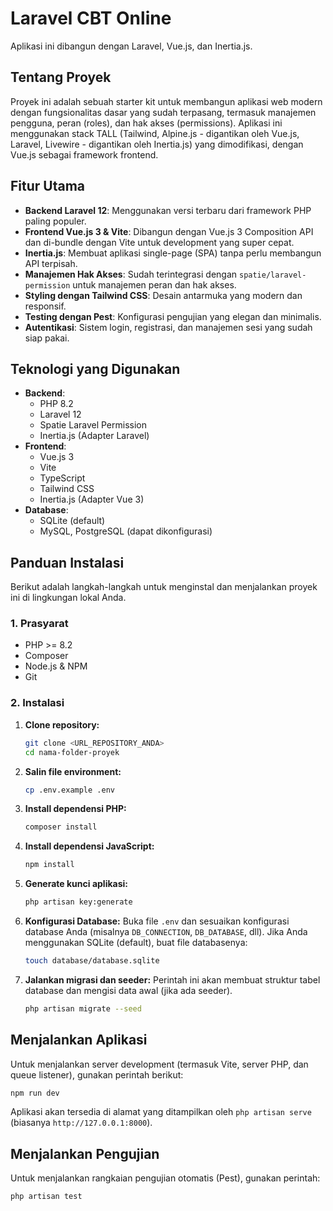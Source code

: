 # Laravel CBT Online

Aplikasi ini dibangun dengan Laravel, Vue.js, dan Inertia.js.

## Tentang Proyek

Proyek ini adalah sebuah starter kit untuk membangun aplikasi web modern dengan fungsionalitas dasar yang sudah terpasang, termasuk manajemen pengguna, peran (roles), dan hak akses (permissions). Aplikasi ini menggunakan stack TALL (Tailwind, Alpine.js - digantikan oleh Vue.js, Laravel, Livewire - digantikan oleh Inertia.js) yang dimodifikasi, dengan Vue.js sebagai framework frontend.

## Fitur Utama

-   **Backend Laravel 12**: Menggunakan versi terbaru dari framework PHP paling populer.
-   **Frontend Vue.js 3 & Vite**: Dibangun dengan Vue.js 3 Composition API dan di-bundle dengan Vite untuk development yang super cepat.
-   **Inertia.js**: Membuat aplikasi single-page (SPA) tanpa perlu membangun API terpisah.
-   **Manajemen Hak Akses**: Sudah terintegrasi dengan `spatie/laravel-permission` untuk manajemen peran dan hak akses.
-   **Styling dengan Tailwind CSS**: Desain antarmuka yang modern dan responsif.
-   **Testing dengan Pest**: Konfigurasi pengujian yang elegan dan minimalis.
-   **Autentikasi**: Sistem login, registrasi, dan manajemen sesi yang sudah siap pakai.

## Teknologi yang Digunakan

-   **Backend**:
    -   PHP 8.2
    -   Laravel 12
    -   Spatie Laravel Permission
    -   Inertia.js (Adapter Laravel)
-   **Frontend**:
    -   Vue.js 3
    -   Vite
    -   TypeScript
    -   Tailwind CSS
    -   Inertia.js (Adapter Vue 3)
-   **Database**:
    -   SQLite (default)
    -   MySQL, PostgreSQL (dapat dikonfigurasi)

## Panduan Instalasi

Berikut adalah langkah-langkah untuk menginstal dan menjalankan proyek ini di lingkungan lokal Anda.

### 1. Prasyarat

-   PHP >= 8.2
-   Composer
-   Node.js & NPM
-   Git

### 2. Instalasi

1.  **Clone repository:**
    ```bash
    git clone <URL_REPOSITORY_ANDA>
    cd nama-folder-proyek
    ```

2.  **Salin file environment:**
    ```bash
    cp .env.example .env
    ```

3.  **Install dependensi PHP:**
    ```bash
    composer install
    ```

4.  **Install dependensi JavaScript:**
    ```bash
    npm install
    ```

5.  **Generate kunci aplikasi:**
    ```bash
    php artisan key:generate
    ```

6.  **Konfigurasi Database:**
    Buka file `.env` dan sesuaikan konfigurasi database Anda (misalnya `DB_CONNECTION`, `DB_DATABASE`, dll). Jika Anda menggunakan SQLite (default), buat file databasenya:
    ```bash
    touch database/database.sqlite
    ```

7.  **Jalankan migrasi dan seeder:**
    Perintah ini akan membuat struktur tabel database dan mengisi data awal (jika ada seeder).
    ```bash
    php artisan migrate --seed
    ```

## Menjalankan Aplikasi

Untuk menjalankan server development (termasuk Vite, server PHP, dan queue listener), gunakan perintah berikut:

```bash
npm run dev
```

Aplikasi akan tersedia di alamat yang ditampilkan oleh `php artisan serve` (biasanya `http://127.0.0.1:8000`).

## Menjalankan Pengujian

Untuk menjalankan rangkaian pengujian otomatis (Pest), gunakan perintah:

```bash
php artisan test
```
